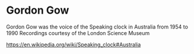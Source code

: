 # Gordon Gow
Gordon Gow was the voice of the Speaking clock in Australia from 1954 to 1990
Recordings courtesy of the London Science Museum

https://en.wikipedia.org/wiki/Speaking_clock#Australia
